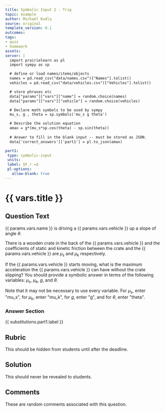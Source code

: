 ```yaml
---
title: Symbolic Input 2 - Trig
topic: example
author: Michael Kudla
source: original
template_version: 0.1
outcomes:
tags:
- quiz
- homework
assets:
server: |
  import prairielearn as pl
  import sympy as sp

  # define or load names/items/objects
  names = pd.read_csv("data/names.csv")["Names"].tolist()
  vehicles = pd.read_csv("data/vehicles.csv")["Vehicles"].tolist()

  # store phrases etc
  data["params"]["vars"]["name"] = random.choice(names)
  data["params"]["vars"]["vehicle"] = random.choice(vehicles)

  # Declare math symbols to be used by sympy
  mu_s, g , theta = sp.symbols('mu_s g theta')

  # Describe the solution equation
  amax = g*(mu_s*sp.cos(theta) - sp.sin(theta))
  
  # Answer to fill in the blank input -- must be stored as JSON.
  data['correct_answers']['part1'] = pl.to_json(amax)

part1:
 type: symbolic-input
 units: 
 label: $F_r =$
 pl-options:
   allow-blank: true
---
```

# {{ vars.title }}

## Question Text

{{ params.vars.name }} is driving a {{ params.vars.vehicle }} up a slope of angle $\theta$. 

There is a wooden crate in the back of the {{ params.vars.vehicle }} and the coefficients of static and kinetic friction between the crate and the {{ params.vars.vehicle }} are $\mu_s$ and $\mu_k$ respectively. 

If the {{ params.vars.vehicle }} starts moving, what is the maximum acceleration the {{ params.vars.vehicle }} can have without the crate slipping? You should provide a symbolic answer in terms of the following variables: $\mu_s$, $\mu_k$, $g$, and $\theta$.

Note that it may not be necessary to use every variable. For $\mu_s$, enter "mu_s", for $\mu_k$, enter "mu_k", for $g$, enter "g", and for $\theta$, enter "theta".

### Answer Section

{{ substitutions.part1.label }}

## Rubric

This should be hidden from students until after the deadline.

## Solution

This should never be revealed to students.

## Comments

These are random comments associated with this question.
